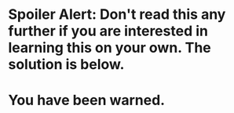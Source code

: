 # Spoiler Alert: Don't read this any further if you are interested in learning this on your own.  The solution is below.

# You have been warned.
